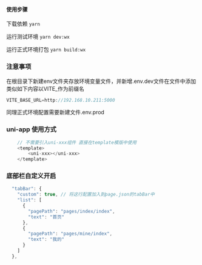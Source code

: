 #### 使用步骤

下载依赖
```yarn```

运行测试环境
```yarn dev:wx```

运行正式环境打包
```yarn build:wx```

### 注意事项

在根目录下新建env文件夹存放环境变量文件，并新增.env.dev文件在文件中添加类似如下内容以VITE_作为前缀名

```javascript
VITE_BASE_URL=http://192.168.10.211:5000
```

同理正式环境配置需要新建文件.env.prod

### uni-app 使用方式

```javascript
    // 不需要引入uni-xxx组件 直接在template模版中使用
    <template>
        <uni-xxx></uni-xxx>
    </template>
```

### 底部栏自定义开启

```javascript
  "tabBar": {
    "custom": true, // 将这行配置加入到page.json的tabBar中
    "list": [
      {
        "pagePath": "pages/index/index",
        "text": "首页"
      },
      {
        "pagePath": "pages/mine/index",
        "text": "我的"
      }
    ]
  },
```
